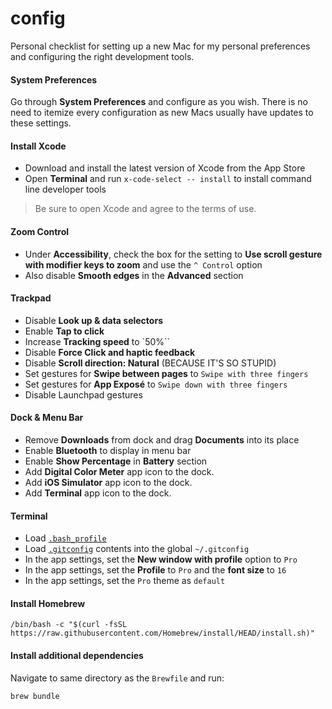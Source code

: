 # config
Personal checklist for setting up a new Mac for my personal preferences and configuring the right development tools.


#### System Preferences

Go through **System Preferences** and configure as you wish. There is no need to itemize every configuration as new Macs usually have updates to these settings.


#### Install Xcode

* Download and install the latest version of Xcode from the App Store
* Open **Terminal** and run `x-code-select -- install` to install command line developer tools

> Be sure to open Xcode and agree to the terms of use.


#### Zoom Control

* Under **Accessibility**, check the box for the setting to **Use scroll gesture with modifier keys to zoom** and use the `^ Control` option
* Also disable **Smooth edges** in the **Advanced** section


#### Trackpad

* Disable **Look up & data selectors**
* Enable **Tap to click**
* Increase **Tracking speed** to `50%``
* Disable **Force Click and haptic feedback**
* Disable **Scroll direction: Natural** (BECAUSE IT'S SO STUPID)
* Set gestures for **Swipe between pages** to `Swipe with three fingers`
* Set gestures for **App Exposé** to `Swipe down with three fingers`
* Disable Launchpad gestures


#### Dock & Menu Bar

* Remove **Downloads** from dock and drag **Documents** into its place
* Enable **Bluetooth** to display in menu bar
* Enable **Show Percentage** in **Battery** section
* Add **Digital Color Meter** app icon to the dock.
* Add **iOS Simulator** app icon to the dock.
* Add **Terminal** app icon to the dock.


#### Terminal

* Load [`.bash_profile`](https://github.com/mattmilburn/config/blob/master/.bash_profile)
* Load [`.gitconfig`](https://github.com/mattmilburn/config/blob/master/.gitconfig) contents into the global `~/.gitconfig`
* In the app settings, set the **New window with profile** option to `Pro`
* In the app settings, set the **Profile** to `Pro` and the **font size** to `16`
* In the app settings, set the `Pro` theme as `default`


#### Install Homebrew

```
/bin/bash -c "$(curl -fsSL https://raw.githubusercontent.com/Homebrew/install/HEAD/install.sh)"
```


#### Install additional dependencies
Navigate to same directory as the `Brewfile` and run:
```
brew bundle
```

